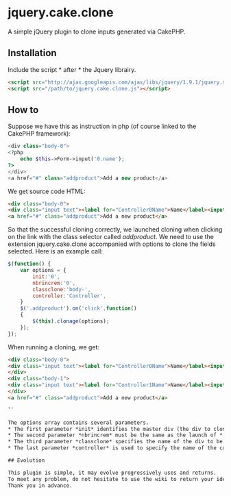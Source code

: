 # jquery.cake.clone

A simple jQuery plugin to clone inputs generated via CakePHP.

## Installation

Include the script * after * the Jquery librairy.

```html
<script src="http://ajax.googleapis.com/ajax/libs/jquery/1.9.1/jquery.min.js"></script>
<script src="/path/to/jquery.cake.clone.js"></script>

```

## How to

Suppose we have this as instruction in php (of course linked to the CakePHP framework):

```php
<div class="body-0">
<?php 
	echo $this->Form->input('0.name');
?>
</div>
<a href="#" class="addproduct">Add a new product</a>

```

We get source code HTML:

```html
<div class="body-0">
<div class="input text"><label for="Controller0Name">Name</label><input name="data[Controller][0][name]" type="text" id="Controller0Name"/></div></div>
<a href="#" class="addproduct">Add a new product</a>

```

So that the successful cloning correctly, we launched cloning when clicking on the link with the class selector called *addproduct*. We need to use the extension jquery.cake.clone accompanied with options to clone the fields selected.
Here is an example call:

```javascript
$(function() {
	var options = {
    	init:'0',
    	nbrincrem:'0',
    	classclone:'body-',
    	controller:'Controller',
  	}
	$('.addproduct').on('click',function()
	{
		$(this).clonage(options);
	});
});

```

When running a cloning, we get:
```html
<div class="body-0">
<div class="input text"><label for="Controller0Name">Name</label><input name="data[Controller][0][name]" type="text" id="0Name"/></div>
</div>
<div class="body-1">
<div class="input text"><label for="Controller1Name">Name</label><input name="data[Controller][1][name]" type="text" id="Controller1Name"/></div>
</div>
<a href="#" class="addproduct">Add a new product</a>

̀``

The options array contains several parameters.
* The first parameter *init* identifies the master div (the div to clone).
* The second parameter *nbrincrem* must be the same as the launch of * init* and will increment each time you add the number of the clone made​​..
* The third parameter *classclone* specifies the name of the div to be cloned without its identification number.
* The last parameter *controller* is used to specify the name of the controller.

## Evolution

This plugin is simple, it may evolve progressively uses and returns. 
To meet any problem, do not hesitate to use the wiki to return your ideas. 
Thank you in advance.